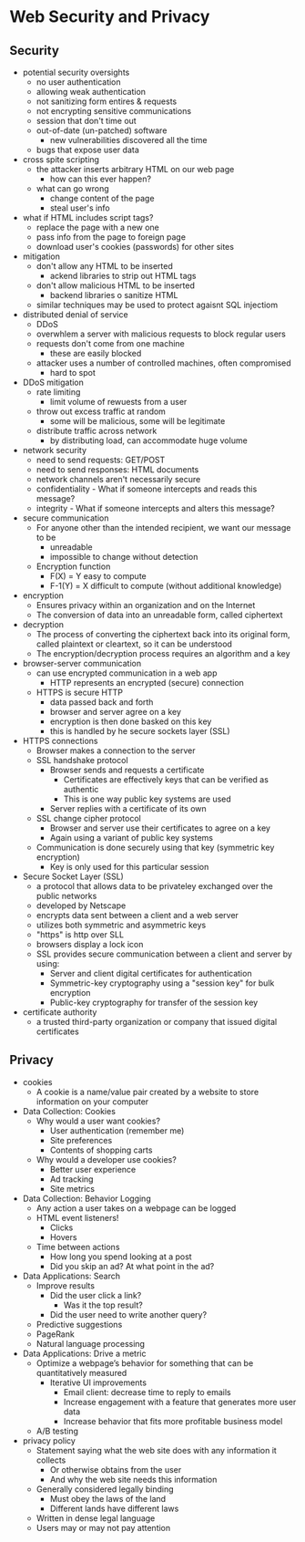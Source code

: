# Web Security and Privacy

## Security
- potential security oversights
    - no user authentication 
    - allowing weak authentication
    - not sanitizing form entires & requests
    - not encrypting sensitive communications
    - session that don't time out
    - out-of-date (un-patched) software
        - new vulnerabilities discovered all the time
    - bugs that expose user data
- cross spite scripting
    - the attacker inserts arbitrary HTML on our web page
        - how can this ever happen?
    - what can go wrong
        - change content of the page
        - steal user's info
- what if HTML includes script tags?
    - replace the page with a new one
    - pass info from the page to foreign page
    - download user's cookies (passwords) for other sites
- mitigation
    - don't allow any HTML to be inserted
        - ackend libraries to strip out HTML tags
    - don't allow malicious HTML to be inserted
        - backend libraries o sanitize HTML 
    - similar techniques may be used to protect agaisnt SQL injectiom
- distributed denial of service
    - DDoS
    - overwhlem a server with malicious requests to block regular users
    - requests don't come from one machine 
        - these are easily blocked
    - attacker uses a number of controlled machines, often compromised
        - hard to spot
- DDoS mitigation
    - rate limiting
        - limit volume of rewuests from a user
    - throw out excess traffic at random
        - some will be malicious, some will be legitimate
    - distribute traffic across network
        - by distributing load, can accommodate huge volume
- network security
    - need to send requests: GET/POST
    - need to send responses: HTML documents
    - network channels aren't necessarily secure
    - confidentiality - What if someone intercepts
    and reads this message?
    - integrity - What if someone intercepts and
    alters this message?
- secure communication
    - For anyone other than the intended recipient,
    we want our message to be
        - unreadable
        - impossible to change without detection
    - Encryption function
        - F(X) = Y easy to compute
        - F-1(Y) = X difficult to compute (without additional knowledge)
- encryption
    - Ensures privacy within an organization and on the
    Internet
    - The conversion of data into an unreadable form,
    called ciphertext 
- decryption
    - The process of converting the ciphertext back into its
    original form, called plaintext or cleartext, so it can be understood
    - The encryption/decryption process requires an
    algorithm and a key
- browser-server communication
    - can use encrypted communication in a web app
        - HTTP represents an encrypted (secure) connection
    - HTTPS is secure HTTP 
        - data passed back and forth
        - browser and server agree on a key
        - encryption is then done basked on this key
        - this is handled by he secure sockets layer (SSL)
- HTTPS connections
    - Browser makes a connection to the server
    - SSL handshake protocol
        - Browser sends and requests a certificate
            - Certificates are effectively keys that can be verified as authentic
            - This is one way public key systems are used
       - Server replies with a certificate of its own
    - SSL change cipher protocol
        - Browser and server use their certificates to agree on a key
        - Again using a variant of public key systems
    - Communication is done securely using that key
    (symmetric key encryption)
        - Key is only used for this particular session
- Secure Socket Layer (SSL)
    - a protocol that allows data to be privateley exchanged over the public networks
    - developed by Netscape
    - encrypts data sent between a client and a web server
    - utilizes both symmetric and asymmetric keys
    - "https" is http over SLL
    - browsers display a lock icon
    - SSL provides secure communication between
    a client and server by using:
        - Server and client digital certificates for
        authentication
        - Symmetric-key cryptography using a "session key"
        for bulk encryption
        - Public-key cryptography for transfer of the session key
- certificate authority 
    - a trusted third-party organization or company that issued digital certificates


## Privacy
- cookies
    - A cookie is a name/value pair created by a website
    to store information on your computer
- Data Collection: Cookies
    - Why would a user want cookies?
        - User authentication (remember me)
        - Site preferences
        - Contents of shopping carts
    - Why would a developer use cookies?
        - Better user experience
        - Ad tracking
        - Site metrics
- Data Collection: Behavior Logging
    - Any action a user takes on a webpage can be logged
    - HTML event listeners!
        - Clicks
        - Hovers
    - Time between actions
        - How long you spend looking at a post
        - Did you skip an ad? At what point in the ad?
- Data Applications: Search
    - Improve results
        - Did the user click a link?
            -  Was it the top result?
        - Did the user need to write another query?
    - Predictive suggestions
    - PageRank
    - Natural language processing
- Data Applications: Drive a metric
    - Optimize a webpage’s behavior for something that can be quantitatively measured
        - Iterative UI improvements
            - Email client: decrease time to reply to emails
            - Increase engagement with a feature that generates more user data
            - Increase behavior that fits more profitable business model
    -  A/B testing
- privacy policy
    - Statement saying what the web site does with
    any information it collects
        - Or otherwise obtains from the user
        - And why the web site needs this information
    - Generally considered legally binding
        - Must obey the laws of the land
        - Different lands have different laws
    - Written in dense legal language
    - Users may or may not pay attention 


